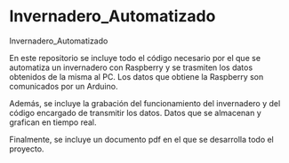 # Invernadero_Automatizado
Invernadero_Automatizado

En este repositorio se incluye todo el código necesario por el que se automatiza un invernadero con Raspberry y se trasmiten los datos obtenidos de la misma al PC. Los datos que obtiene la Raspberry son comunicados por un Arduino. 

Además, se incluye la grabación del funcionamiento del invernadero y del código encargado de transmitir los datos. Datos que se almacenan y grafican en tiempo real. 

Finalmente, se incluye un documento pdf en el que se desarrolla todo el proyecto. 

